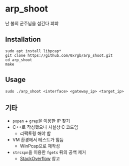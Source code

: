 # arp_shoot

난 불의 군주님을 섬긴다
퍄퍄

## Installation

```
sudo apt install libpcap*
git clone https://github.com/0xrgb/arp_shoot.git
cd arp_shoot
make
```

## Usage

```
sudo ./arp_shoot <interface> <gateway_ip> <target_ip>
```

## 기타

+ `popen` + `grep`을 이용한 IP 찾기
+ C++로 작성했으나 사실상 C 코드임
	+ 리팩토링 해야 함
+ VM 환경에서 테스트가 힘듬
	+ WinPcap으로 재작성
+ `strcspn`을 이용한 `fgets` 뒤의 공백 제거
	+ [StackOverflow](https://stackoverflow.com/questions/2693776/removing-trailing-newline-character-from-fgets-input) 참고
